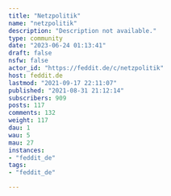 ```yaml
---
title: "Netzpolitik" 
name: "netzpolitik"
description: "Description not available."
type: community
date: "2023-06-24 01:13:41"
draft: false
nsfw: false
actor_id: "https://feddit.de/c/netzpolitik"
host: feddit.de
lastmod: "2021-09-17 22:11:07"
published: "2021-08-31 21:12:14"
subscribers: 909
posts: 117
comments: 132
weight: 117
dau: 1
wau: 5
mau: 27
instances:
- "feddit_de"
tags: 
- "feddit_de"

---
```

